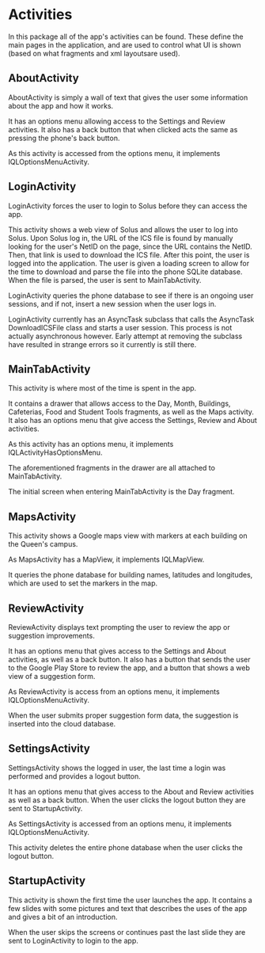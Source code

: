 # Activities

In this package all of the app's activities can be found. These define the main pages in the application, and are used to control what UI is shown (based on what fragments and xml layoutsare used).

## AboutActivity

AboutActivity is simply a wall of text that gives the user some information about the app and how it works.

It has an options menu allowing access to the Settings and Review activities. It also has a back button
that when clicked acts the same as pressing the phone's back button.

As this activity is accessed from the options menu, it implements IQLOptionsMenuActivity.

## LoginActivity

LoginActivity forces the user to login to Solus before they can access the app.

This activity shows a web view of Solus and allows the user to log into Solus. Upon Solus log in, the URL of the ICS file is found by manually looking for the user's NetID on the page, since the URL contains the NetID. Then, that link is
used to download the ICS file. After this point, the user is logged into the application. The user is given a loading screen to allow for the time to download and parse the file into the phone SQLite database.
When the file is parsed, the user is sent to MainTabActivity.

LoginActivity queries the phone database to see if there is an ongoing user sessions, and if not, insert a new session 
when the user logs in.

LoginActivity currently has an AsyncTask subclass that calls the AsyncTask DownloadICSFile class and starts a user session.
This process is not actually asynchronous however. Early attempt at removing the subclass have resulted in strange errors
so it currently is still there.

## MainTabActivity

This activity is where most of the time is spent in the app.

It contains a drawer that allows access to the Day, Month, Buildings, Cafeterias, Food and Student Tools fragments, as well as
the Maps activity. It also has an options menu that give access the Settings, Review and About activities.

As this activity has an options menu, it implements IQLActivityHasOptionsMenu.

The aforementioned fragments in the drawer are all attached to MainTabActivity.

The initial screen when entering MainTabActivity is the Day fragment.

## MapsActivity

This activity shows a Google maps view with markers at each building on the Queen's campus.

As MapsActivity has a MapView, it implements IQLMapView.

It queries the phone database for building names, latitudes and longitudes, which are used to set the markers
in the map.

## ReviewActivity

ReviewActivity displays text prompting the user to review the app or suggestion improvements.

It has an options menu that gives access to the Settings and About activities, as well as a back button.
It also has a button that sends the user to the Google Play Store to review the app, and a button 
that shows a web view of a suggestion form.

As ReviewActivity is access from an options menu, it implements IQLOptionsMenuActivity.

When the user submits proper suggestion form data, the suggestion is inserted into the cloud database.

## SettingsActivity

SettingsActivity shows the logged in user, the last time a login was performed and provides a logout button.

It has an options menu that gives access to the About and Review activities as well as a back button. When the 
user clicks the logout button they are sent to StartupActivity.

As SettingsActivity is accessed from an options menu, it implements IQLOptionsMenuActivity.

This activity deletes the entire phone database when the user clicks the logout button.

## StartupActivity

This activity is shown the first time the user launches the app. It contains a few slides with some pictures and text that describes the uses of the app and gives a bit of an introduction.

When the user skips the screens or continues past the last slide they are sent to LoginActivity to login to the app.